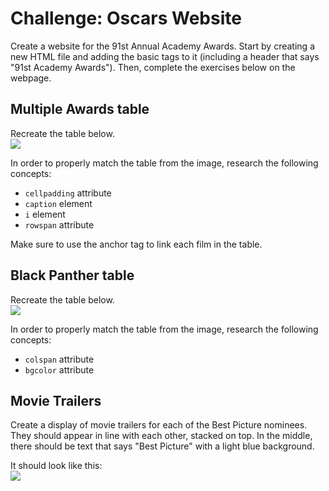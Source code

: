 # Challenge: Oscars Website
Create a website for the 91st Annual Academy Awards. Start by creating a new HTML file and adding the basic tags to it (including a header that says "91st Academy Awards"). Then, complete the exercises below on the webpage.

## Multiple Awards table
Recreate the table below.  
![](https://i.imgur.com/aPOQTST.png)

In order to properly match the table from the image, research the following concepts:
- `cellpadding` attribute
- `caption` element
- `i` element
- `rowspan` attribute

Make sure to use the anchor tag to link each film in the table.

## Black Panther table
Recreate the table below.  
![](https://i.imgur.com/pWpMMJO.png)

In order to properly match the table from the image, research the following concepts:
- `colspan` attribute
- `bgcolor` attribute

## Movie Trailers
Create a display of movie trailers for each of the Best Picture nominees. They should appear in line with each other, stacked on top. In the middle, there should be text that says "Best Picture" with a light blue background.

It should look like this:  
![](https://i.imgur.com/ooQ0ywG.jpg)